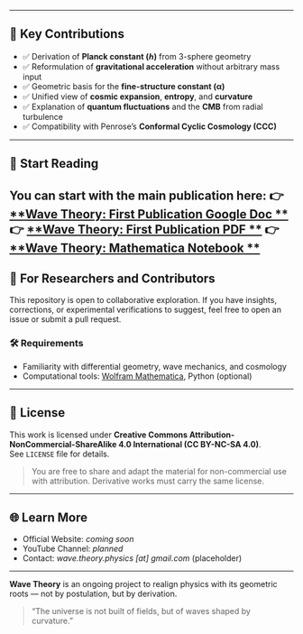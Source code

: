 
---

## 🔬 Key Contributions

- ✅ Derivation of **Planck constant (ℎ)** from 3-sphere geometry
- ✅ Reformulation of **gravitational acceleration** without arbitrary mass input
- ✅ Geometric basis for the **fine-structure constant (α)**
- ✅ Unified view of **cosmic expansion**, **entropy**, and **curvature**
- ✅ Explanation of **quantum fluctuations** and the **CMB** from radial turbulence
- ✅ Compatibility with Penrose’s **Conformal Cyclic Cosmology (CCC)**

---

## 📖 Start Reading

You can start with the main publication here:
👉 [**Wave Theory: First Publication Google Doc **](https://docs.google.com/document/d/15mawvGHSWeZzMsDauG2QC9M-xQr-y_g7bGZlS1Kguno/edit?usp=drive_link)
👉 [**Wave Theory: First Publication PDF **](Wave%20Theory%20First%20Publication.pdf)
👉 [**Wave Theory: Mathematica Notebook **](Wave%20Theory%20First%20Publication.nb)
---

## 🧠 For Researchers and Contributors

This repository is open to collaborative exploration. If you have insights, corrections, or experimental verifications to suggest, feel free to open an issue or submit a pull request.

### 🛠 Requirements

- Familiarity with differential geometry, wave mechanics, and cosmology
- Computational tools: [Wolfram Mathematica](https://www.wolfram.com/mathematica/), Python (optional)

---

## 📜 License

This work is licensed under **Creative Commons Attribution-NonCommercial-ShareAlike 4.0 International (CC BY-NC-SA 4.0)**.  
See `LICENSE` file for details.

> You are free to share and adapt the material for non-commercial use with attribution. Derivative works must carry the same license.

---

## 🌐 Learn More

- Official Website: *coming soon*
- YouTube Channel: *planned*
- Contact: *wave.theory.physics [at] gmail.com* (placeholder)

---

**Wave Theory** is an ongoing project to realign physics with its geometric roots — not by postulation, but by derivation.

> “The universe is not built of fields, but of waves shaped by curvature.”

